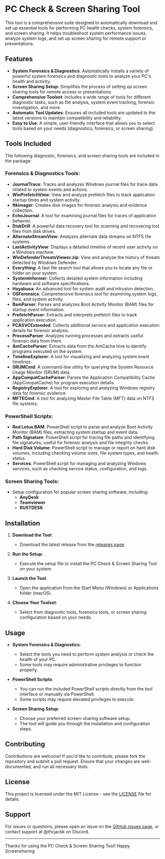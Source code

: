 # PC Check & Screen Sharing Tool

This tool is a comprehensive suite designed to automatically download and set up essential tools for performing PC health checks, system forensics, and screen sharing. It helps troubleshoot system performance issues, analyze system logs, and set up screen sharing for remote support or presentations.

## Features

- **System Forensics & Diagnostics**: Automatically installs a variety of powerful system forensics and diagnostic tools to analyze your PC's health and activity.
- **Screen Sharing Setup**: Simplifies the process of setting up screen sharing tools for remote access or presentations.
- **Comprehensive Toolset**: Includes a wide range of tools for different diagnostic tasks, such as file analysis, system event tracking, forensic investigation, and more.
- **Automatic Tool Updates**: Ensures all included tools are updated to the latest versions to maintain compatibility and reliability.
- **Easy to Use**: A simple, user-friendly interface that allows you to select tools based on your needs (diagnostics, forensics, or screen sharing).

## Tools Included

The following diagnostic, forensics, and screen sharing tools are included in the package:

### Forensics & Diagnostics Tools:

- **JournalTrace**: Tracks and analyzes Windows journal files for trace data related to system events and actions.
- **WinPrefetchView**: View and analyze prefetch files to track application startup times and system activity.
- **ftkimager**: Creates disk images for forensic analysis and evidence collection.
- **EchoJournal**: A tool for examining journal files for traces of application behavior.
- **DiskDrill**: A powerful data recovery tool for scanning and recovering lost files from disk drives.
- **AlternateStreamView**: Analyzes alternate data streams on NTFS file systems.
- **LastActivityView**: Displays a detailed timeline of recent user activity on a Windows machine.
- **WinDefenderThreatsViewer.zip**: View and analyze the history of threats detected by Windows Defender.
- **Everything**: A fast file search tool that allows you to locate any file or folder on your system.
- **SystemInformer**: Collects detailed system information including hardware and software specifications.
- **Hayabusa**: An advanced tool for system audit and intrusion detection.
- **OSForensics**: Comprehensive forensics tool for examining system logs, files, and system activity.
- **BamParser**: Parses and analyzes Boot Activity Monitor (BAM) files for startup event information.
- **PrefetchParser**: Extracts and interprets prefetch files to track application execution.
- **PCASVCExtended**: Collects additional service and application execution details for forensic analysis.
- **ProcessParser**: Analyzes running processes and extracts useful forensic data from them.
- **AmCacheParser**: Extracts data from the AmCache hive to identify programs executed on the system.
- **TimelineExplorer**: A tool for visualizing and analyzing system event timelines.
- **SRUMCmd**: A command-line utility for querying the System Resource Usage Monitor (SRUM) data.
- **AppCompatCacheParser**: Parses the Application Compatibility Cache (AppCompatCache) for program execution details.
- **RegistryExplorer**: A tool for exploring and analyzing Windows registry data for forensic evidence.
- **MFTECmd**: A tool for analyzing Master File Table (MFT) data on NTFS file systems.

### PowerShell Scripts:

- **Red Lotus BAM**: PowerShell script to parse and analyze Boot Activity Monitor (BAM) files, extracting system startup and event data.
- **Path Signature**: PowerShell script for tracing file paths and identifying file signatures, useful for forensic analysis and file integrity checks.
- **Hard Disk Volume**: PowerShell script to manage or report on hard disk volumes, including checking volume sizes, file system types, and health status.
- **Services**: PowerShell script for managing and analyzing Windows services, such as checking service status, configuration, and logs.

### Screen Sharing Tools:

- Setup configuration for popular screen sharing software, including:
  - **AnyDesk**
  - **Teamviewer**
  - **RUSTDESK**

## Installation

1. **Download the Tool**:
   - Download the latest release from the [releases page](https://github.com/btcbyte/Checking-tool/releases/tag/1.0).
   
2. **Run the Setup**:
   - Execute the setup file to install the PC Check & Screen Sharing Tool on your system.
   
3. **Launch the Tool**:
   - Open the application from the Start Menu (Windows) or Applications folder (macOS).

4. **Choose Your Toolset**:
   - Select from diagnostic tools, forensics tools, or screen sharing configuration based on your needs.


## Usage

- **System Forensics & Diagnostics**:
  - Select the tools you need to perform system analysis or check the health of your PC.
  - Some tools may require administrative privileges to function properly.

- **PowerShell Scripts**:
  - You can run the included PowerShell scripts directly from the tool interface or manually via PowerShell.
  - Some scripts may require elevated privileges to execute.

- **Screen Sharing Setup**:
  - Choose your preferred screen-sharing software setup.
  - The tool will guide you through the installation and configuration steps.

## Contributing

Contributions are welcome! If you'd like to contribute, please fork the repository and submit a pull request. Ensure that your changes are well-documented, and run all necessary tests.

## License

This project is licensed under the MIT License - see the [LICENSE](LICENSE) file for details.

## Support

For issues or questions, please open an issue on the [GitHub issues page](#), or contact support at @thcjackk on Discord.

---

Thanks for using the PC Check & Screen Sharing Tool! Happy Screensharing 
